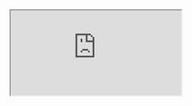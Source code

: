 <div>
<iframe src="https://mozilla.github.io/pdf.js/web/viewer.html?file=https://xiaochao.kutina.cn/%E6%B3%95%E5%BE%8B%E6%B3%95%E8%A7%84/%E4%B8%AD%E5%8D%8E%E4%BA%BA%E6%B0%91%E5%85%B1%E5%92%8C%E5%9B%BD%E4%B8%AA%E4%BA%BA%E4%BF%A1%E6%81%AF%E4%BF%9D%E6%8A%A4%E6%B3%95.pdf"><meta name="viewport" content="width=device-width,initial-scale=1.0,maximum-scale=1.0,minimum-scale=1.0,user-scalable=no">
</iframe>
</div>